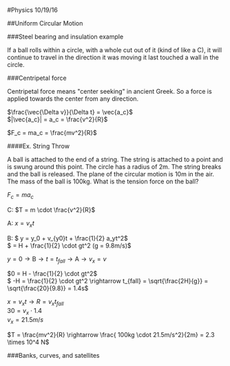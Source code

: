 #Physics 10/19/16

##Uniform Circular Motion

###Steel bearing and insulation example

If a ball rolls within a circle, with a whole cut out of it (kind of like a C),
it will continue to travel in the direction it was moving it last touched a wall in the circle.


###Centripetal force

Centripetal force means "center seeking" in ancient Greek. So a force is applied towards the center from any direction.

$\frac{\vec{\Delta v}}{\Delta t} = \vec{a_c}$  
$|\vec{a_c}| = a_c = \frac{v^2}{R}$

$F_c = ma_c = \frac{mv^2}{R}$

####Ex. String Throw

A ball is attached to the end of a string. The string is attached to a point and is swung around this point. The circle has a radius of 2m. The string breaks and the ball is released. The plane of the circular motion is 10m in the air. The mass of the ball is 100kg. What is the tension force on the ball?

$F_c = ma_c$  

C: $T = m \cdot \frac{v^2}{R}$  

A: $x = v_xt$  

B: $ y = y_0 + v_{y0}t + \frac{1}{2} a_yt^2$  
$ = H + \frac{1}{2} \cdot gt^2 (g = 9.8m/s)$

$y = 0 \rightarrow \text{B} \rightarrow t = t_{fall} \rightarrow \text{A} \rightarrow v_x = v$

$0 = H - \frac{1}{2} \cdot gt^2$  
$ -H = \frac{1}{2} \cdot gt^2 \rightarrow t_{fall} = \sqrt{\frac{2H}{g}} = \sqrt{\frac{20}{9.8}} = 1.4s$

$x = v_xt \rightarrow R = v_xt_{fall}$  
$30 = v_x \cdot 1.4$  
$v_x = 21.5m/s$

$T = \frac{mv^2}{R} \rightarrow \frac{ 100kg \cdot 21.5m/s^2}{2m} = 2.3 \times 10^4 N$


###Banks, curves, and satellites

